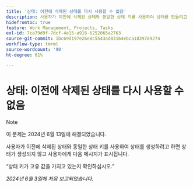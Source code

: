 ```yaml
---
title: '상태: 이전에 삭제된 상태를 다시 사용할 수 없음'
description: 사용자가 이전에 삭제된 상태와 동일한 상태 키를 사용하여 상태를 만들려고 하면 상태가 만들어지지 않고 사용자에게 메시지가 표시됩니다.
hidefromtoc: true
feature: Work Management, Projects, Tasks
exl-id: 7ca79d9f-7dcf-4e15-a916-6252065a2763
source-git-commit: 1bc69d197e26e8c5543ad03164ebca1839789274
workflow-type: tm+mt
source-wordcount: '90'
ht-degree: 61%

---
```


# 상태: 이전에 삭제된 상태를 다시 사용할 수 없음

>[!NOTE]
>
>이 문제는 2024년 6월 13일에 해결되었습니다.

사용자가 이전에 삭제된 상태와 동일한 상태 키를 사용하여 상태를 생성하려고 하면 상태가 생성되지 않고 사용자에게 다음 메시지가 표시됩니다.

“상태 키가 고유 값을 가지고 있는지 확인하십시오.”

_2024년 6월 3일에 처음 보고되었습니다._
